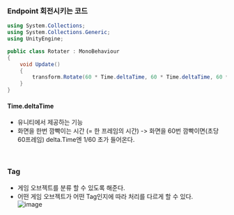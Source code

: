 ### Endpoint 회전시키는 코드
```C#
using System.Collections;
using System.Collections.Generic;
using UnityEngine;

public class Rotater : MonoBehaviour
{  
    void Update()
    {
        transform.Rotate(60 * Time.deltaTime, 60 * Time.deltaTime, 60 * Time.deltaTime);
    }
}
```

#### Time.deltaTime
- 유니티에서 제공하는 기능
- 화면을 한번 깜빡이는 시간 (= 한 프레임의 시간) -> 화면을 60번 깜빡이면(초당 60프레임) delta.Time엔 1/60 초가 들어온다.

<br>

### Tag
- 게임 오브젝트를 분류 할 수 있도록 해준다.
- 어떤 게임 오브젝트가 어떤 Tag인지에 따라 처리를 다르게 할 수 있다.  
![image](https://user-images.githubusercontent.com/79950504/178542267-78aa51b0-8307-44aa-b41f-551cd87cfa41.png)

